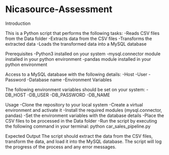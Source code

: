 # Nicasource-Assessment

Introduction

This is a Python script that performs the following tasks:
-Reads CSV files from the Data folder
-Extracts data from the CSV files
-Transforms the extracted data
-Loads the transformed data into a MySQL database

Prerequisites
-Python3 installed on your system
-mysql.connector module installed in your python environment
-pandas module installed in your python environment

Access to a MySQL database with the following details:
-Host
-User
-Password
-Database name
-Environment Variables

The following environment variables should be set on your system:
-DB_HOST
-DB_USER
-DB_PASSWORD
-DB_NAME

Usage
-Clone the repository to your local system
-Create a virtual environment and activate it
-Install the required modules (mysql.connector, pandas)
-Set the environment variables with the database details
-Place the CSV files to be processed in the Data folder
-Run the script by executing the following command in your terminal:
  python car_sales_pipeline.py
  
Expected Output
The script should extract the data from the CSV files, transform the data, and load it into the MySQL database. The script will log the progress of the process and any error messages.
